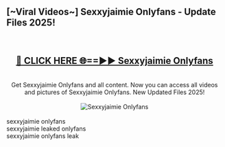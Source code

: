 <h2>[~Viral Videos~] Sexxyjaimie Onlyfans - Update Files 2025!</h2>
<br>
<div align="center">
<h2><a href="https://betterlinks.top/A2PfLJ" rel="nofollow">🔴 CLICK HERE 🌐==►► Sexxyjaimie Onlyfans</a></h2>
<br>
Get Sexxyjaimie Onlyfans and all content. Now you can access all videos and pictures of Sexxyjaimie Onlyfans. New Updated Files 2025!
<br>
<br>
<a href="https://betterlinks.top/A2PfLJ" rel="nofollow" data-target="animated-image.originalLink"><img src="https://i.ibb.co.com/WyWwxjT/player-gif2.gif" alt="Sexxyjaimie Onlyfans" style="max-width: 100%; display: inline-block;" data-target="animated-image.originalImage"></a>
</div>
<br>
sexxyjaimie onlyfans<br>
sexxyjaimie leaked onlyfans<br>
sexxyjaimie onlyfans leak